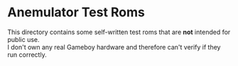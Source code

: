 # Anemulator Test Roms

This directory contains some self-written test roms that are **not** intended for public use.  
I don't own any real Gameboy hardware and therefore can't verify if they run correctly.
